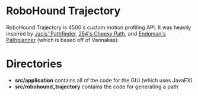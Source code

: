 # RoboHound Trajectory
RoboHound Trajectory is 4500's custom motion profiling API. It was heavily inspired by [Jacis' Pathfinder](https://github.com/JacisNonsense/Pathfinder), [254's Cheesy Path](https://github.com/Team254/FRC-2018-Public/tree/master/cheesy-path), and [Endoman's Pathplanner](https://github.com/Endoman123/pathplanner) (which is based off of Vannakas).

# Directories 
* **src/application** contains all of the code for the GUI (which uses JavaFX)
* **src/robohound_trajectory** contains the code for generating a path
